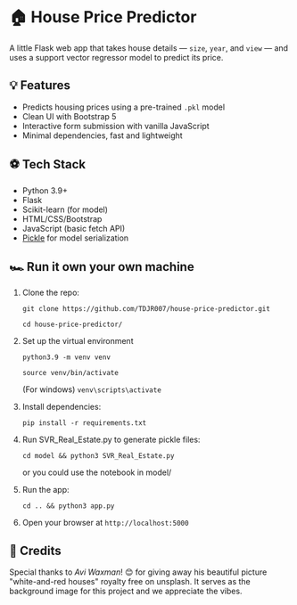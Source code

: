 # 🏠 House Price Predictor

A little Flask web app that takes house details — `size`, `year`, and `view` — and uses a support vector regressor model to predict its price.

## 💡 Features

- Predicts housing prices using a pre-trained `.pkl` model
- Clean UI with Bootstrap 5
- Interactive form submission with vanilla JavaScript
- Minimal dependencies, fast and lightweight

## ⚽️ Tech Stack

- Python 3.9+
- Flask
- Scikit-learn (for model)
- HTML/CSS/Bootstrap
- JavaScript (basic fetch API)
- [Pickle](https://docs.python.org/3/library/pickle.html) for model serialization


## 🏎️ Run it own your own machine

1. Clone the repo:

   `git clone https://github.com/TDJR007/house-price-predictor.git`

   `cd house-price-predictor/`

2. Set up the virtual environment

    `python3.9 -m venv venv`
    
    `source venv/bin/activate`
    
    (For windows) `venv\scripts\activate`
    
3. Install dependencies:

    `pip install -r requirements.txt`
    
4. Run SVR_Real_Estate.py to generate pickle files:

    `cd model && python3 SVR_Real_Estate.py`
    
    or you could use the notebook in model/

4. Run the app:
   
    `cd .. && python3 app.py`

6. Open your browser at `http://localhost:5000`


## 📸 Credits

Special thanks to *Avi Waxman*! 😊️ for giving away his beautiful picture "white-and-red houses" royalty free on unsplash. It serves as the background image for this project and we appreciate the vibes.


